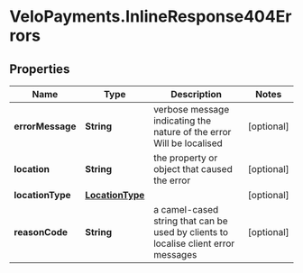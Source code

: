 # VeloPayments.InlineResponse404Errors

## Properties

Name | Type | Description | Notes
------------ | ------------- | ------------- | -------------
**errorMessage** | **String** | verbose message indicating the nature of the error Will be localised  | [optional] 
**location** | **String** | the property or object that caused the error | [optional] 
**locationType** | [**LocationType**](LocationType.md) |  | [optional] 
**reasonCode** | **String** | a camel-cased string that can be used by clients to localise client error messages | [optional] 


